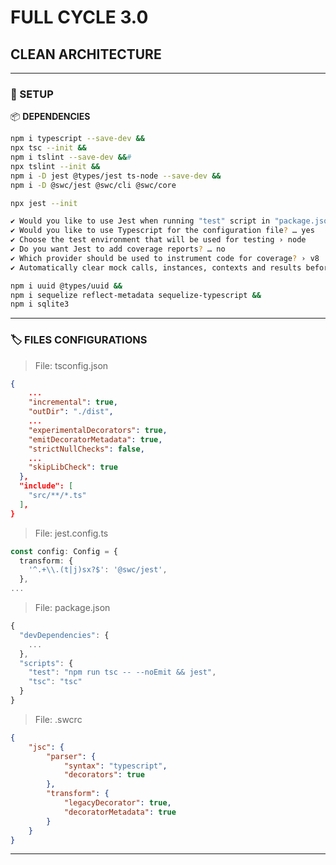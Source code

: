 # FULL CYCLE 3.0

## CLEAN ARCHITECTURE

---

### 🔩️ SETUP

📦️ **DEPENDENCIES**

```bash
npm i typescript --save-dev &&   
npx tsc --init &&
npm i tslint --save-dev &&#
npx tslint --init &&
npm i -D jest @types/jest ts-node --save-dev &&
npm i -D @swc/jest @swc/cli @swc/core 

npx jest --init

✔ Would you like to use Jest when running "test" script in "package.json"? … yes
✔ Would you like to use Typescript for the configuration file? … yes
✔ Choose the test environment that will be used for testing › node
✔ Do you want Jest to add coverage reports? … no
✔ Which provider should be used to instrument code for coverage? › v8
✔ Automatically clear mock calls, instances, contexts and results before every test? … yes

npm i uuid @types/uuid &&
npm i sequelize reflect-metadata sequelize-typescript &&
npm i sqlite3
```

---


### 🏷️ FILES CONFIGURATIONS

> File: tsconfig.json

```json
{
    ...
	"incremental": true,  
    "outDir": "./dist",	
	...
    "experimentalDecorators": true, 
    "emitDecoratorMetadata": true,  
    "strictNullChecks": false, 
    ...	
    "skipLibCheck": true    
  },
  "include": [
    "src/**/*.ts"
  ],
}
```

> File: jest.config.ts

```ts
const config: Config = {
  transform: {
    '^.+\\.(t|j)sx?$': '@swc/jest',
  },  
...
```

> File: package.json

```js
{
  "devDependencies": {
    ...
  },
  "scripts": {
    "test": "npm run tsc -- --noEmit && jest",
    "tsc": "tsc"
  }
}
```

> File: .swcrc

```json
{
    "jsc": {
        "parser": {
            "syntax": "typescript",
            "decorators": true        
        },
        "transform": {
            "legacyDecorator": true,
            "decoratorMetadata": true
        }
    }
}
```

---
